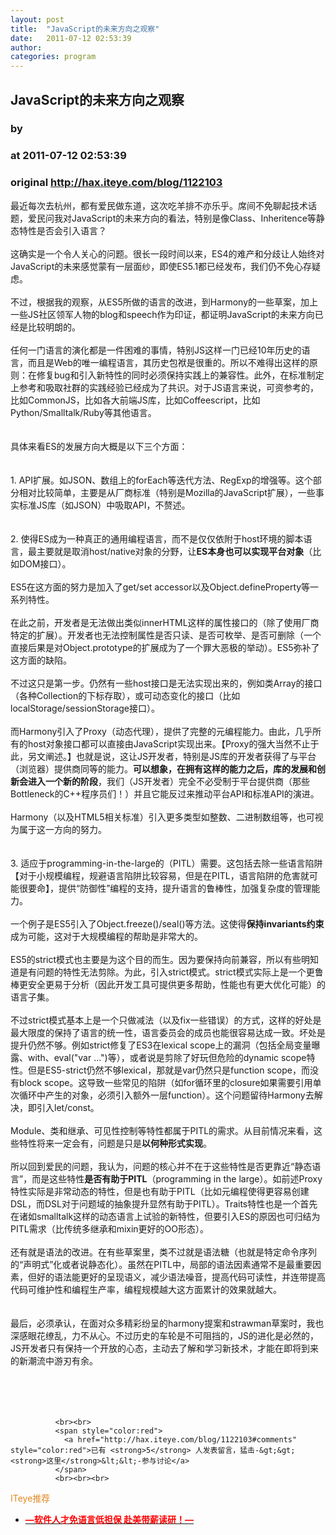 ```yaml
---
layout: post
title:  "JavaScript的未来方向之观察"
date:   2011-07-12 02:53:39
author: 
categories: program
---
```


## JavaScript的未来方向之观察
### by 
### at 2011-07-12 02:53:39
### original <http://hax.iteye.com/blog/1122103>

最近每次去杭州，都有爱民做东道，这次吃羊排不亦乐乎。席间不免聊起技术话题，爱民问我对JavaScript的未来方向的看法，特别是像Class、Inheritence等静态特性是否会引入语言？
<br>
<br>这确实是一个令人关心的问题。很长一段时间以来，ES4的难产和分歧让人始终对JavaScript的未来感觉蒙有一层面纱，即使ES5.1都已经发布，我们仍不免心存疑虑。
<br>
<br>不过，根据我的观察，从ES5所做的语言的改进，到Harmony的一些草案，加上一些JS社区领军人物的blog和speech作为印证，都证明JavaScript的未来方向已经是比较明朗的。
<br>
<br>任何一门语言的演化都是一件困难的事情，特别JS这样一门已经10年历史的语言，而且是Web的唯一编程语言，其历史包袱是很重的。所以不难得出这样的原则：在修复bug和引入新特性的同时必须保持实践上的兼容性。此外，在标准制定上参考和吸取社群的实践经验已经成为了共识。对于JS语言来说，可资参考的，比如CommonJS，比如各大前端JS库，比如Coffeescript，比如Python/Smalltalk/Ruby等其他语言。
<br>
<br>
<br>具体来看ES的发展方向大概是以下三个方面：
<br>
<br>
<br>1. API扩展。如JSON、数组上的forEach等迭代方法、RegExp的增强等。这个部分相对比较简单，主要是从厂商标准（特别是Mozilla的JavaScript扩展），一些事实标准JS库（如JSON）中吸取API，不赘述。
<br>
<br>
<br>2. 使得ES成为一种真正的通用编程语言，而不是仅仅依附于host环境的脚本语言，最主要就是取消host/native对象的分野，让<strong>ES本身也可以实现平台对象</strong>（比如DOM接口）。
<br>
<br>ES5在这方面的努力是加入了get/set accessor以及Object.defineProperty等一系列特性。
<br>
<br>在此之前，开发者是无法做出类似innerHTML这样的属性接口的（除了使用厂商特定的扩展）。开发者也无法控制属性是否只读、是否可枚举、是否可删除（一个直接后果是对Object.prototype的扩展成为了一个罪大恶极的举动）。ES5弥补了这方面的缺陷。
<br>
<br>不过这只是第一步。仍然有一些host接口是无法实现出来的，例如类Array的接口（各种Collection的下标存取），或可动态变化的接口（比如localStorage/sessionStorage接口）。
<br>
<br>而Harmony引入了Proxy（动态代理），提供了完整的元编程能力。由此，几乎所有的host对象接口都可以直接由JavaScript实现出来。【Proxy的强大当然不止于此，另文阐述。】也就是说，这让JS开发者，特别是JS库的开发者获得了与平台（浏览器）提供商同等的能力。<strong>可以想象，在拥有这样的能力之后，库的发展和创新会进入一个新的阶段</strong>，我们（JS开发者）完全不必受制于平台提供商（那些Bottleneck的C++程序员们！）并且它能反过来推动平台API和标准API的演进。
<br>
<br>Harmony（以及HTML5相关标准）引入更多类型如整数、二进制数组等，也可视为属于这一方向的努力。
<br>
<br>
<br>3. 适应于programming-in-the-large的（PITL）需要。这包括去除一些语言陷阱【对于小规模编程，规避语言陷阱比较容易，但是在PITL，语言陷阱的危害就可能很要命】，提供“防御性”编程的支持，提升语言的鲁棒性，加强复杂度的管理能力。
<br>
<br>一个例子是ES5引入了Object.freeze()/seal()等方法。这使得<strong>保持invariants约束</strong>成为可能，这对于大规模编程的帮助是非常大的。
<br>
<br>ES5的strict模式也主要是为这个目的而生。因为要保持向前兼容，所以有些明知道是有问题的特性无法剪除。为此，引入strict模式。strict模式实际上是一个更鲁棒更安全更易于分析（因此开发工具可提供更多帮助，性能也有更大优化可能）的语言子集。
<br>
<br>不过strict模式基本上是一个只做减法（以及fix一些错误）的方式，这样的好处是最大限度的保持了语言的统一性，语言委员会的成员也能很容易达成一致。坏处是提升仍然不够。例如strict修复了ES3在lexical scope上的漏洞（包括全局变量曝露、with、eval("var ...")等），或者说是剪除了好玩但危险的dynamic scope特性。但是ES5-strict仍然不够lexical，那就是var仍然只是function scope，而没有block scope。这导致一些常见的陷阱（如for循环里的closure如果需要引用单次循环中产生的对象，必须引入额外一层function）。这个问题留待Harmony去解决，即引入let/const。
<br>
<br>Module、类和继承、可见性控制等特性都属于PITL的需求。从目前情况来看，这些特性将来一定会有，问题是只是<strong>以何种形式实现</strong>。
<br>
<br>所以回到爱民的问题，我认为，问题的核心并不在于这些特性是否更靠近“静态语言”，而是这些特性<strong>是否有助于PITL</strong>（programming in the large）。如前述Proxy特性实际是非常动态的特性，但是也有助于PITL（比如元编程使得更容易创建DSL，而DSL对于问题域的抽象提升显然有助于PITL）。Traits特性也是一个首先在诸如smalltalk这样的动态语言上试验的新特性，但要引入ES的原因也可归结为PITL需求（比传统多继承和mixin更好的OO形态）。
<br>
<br>还有就是语法的改进。在有些草案里，类不过就是语法糖（也就是特定命令序列的“声明式”化或者说静态化）。虽然在PITL中，局部的语法因素通常不是最重要因素，但好的语法能更好的呈现语义，减少语法噪音，提高代码可读性，并连带提高代码可维护性和编程生产率，编程规模越大这方面累计的效果就越大。
<br>
<br>
<br>最后，必须承认，在面对众多精彩纷呈的harmony提案和strawman草案时，我也深感眼花缭乱，力不从心。不过历史的车轮是不可阻挡的，JS的进化是必然的，JS开发者只有保持一个开放的心态，主动去了解和学习新技术，才能在即将到来的新潮流中游刃有余。
<br>
<br>
<br>
<br>
<br>
              
              <br><br>
              <span style="color:red">
                <a href="http://hax.iteye.com/blog/1122103#comments" style="color:red">已有 <strong>5</strong> 人发表留言，猛击-&gt;&gt;<strong>这里</strong>&lt;&lt;-参与讨论</a>
              </span>
              <br><br><br>
<span style="color:#e28822">ITeye推荐</span>
<br>
<ul><li><a href="http://hax.iteye.com/clicks/433"><span style="color:red;font-weight:bold">—软件人才免语言低担保 赴美带薪读研！— </span></a></li></ul>
<br><br><br>